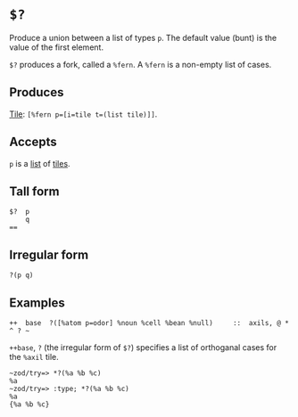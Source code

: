 `$?` 
====

Produce a union between a list of types `p`. The default value (bunt) is the value of the first element.

`$?` produces a fork, called a `%fern`. A `%fern` is a non-empty list of
cases.

Produces
--------

[Tile](): `[%fern p=[i=tile t=(list tile)]]`.

Accepts
-------

`p` is a [list]() of [tiles]().

Tall form
---------

    $?  p
        q
    ==

Irregular form
--------------

    ?(p q)

Examples
--------

    ++  base  ?([%atom p=odor] %noun %cell %bean %null)     ::  axils, @ * ^ ? ~

`++base`, `?` (the irregular form of `$?`) specifies a list of
orthoganal cases for the `%axil` tile.

    ~zod/try=> *?(%a %b %c)
    %a
    ~zod/try=> :type; *?(%a %b %c)
    %a
    {%a %b %c}
